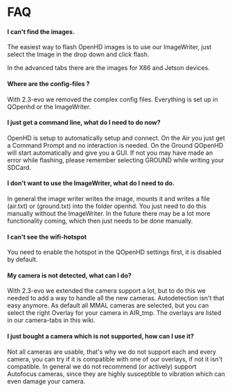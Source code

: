 # FAQ

#### I can't find the images.

The easiest way to flash OpenHD images is to use our ImageWriter, just select the Image in the drop down and click flash.

In the advanced tabs there are the images for X86 and Jetson devices.

#### Where are the config-files ?

With 2.3-evo we removed the complex config files. Everything is set up in QOpenhd or the ImageWriter.

#### I just get a command line, what do I need to do now?

OpenHD is setup to automatically setup and connect. On the Air you just get a Command Prompt and no interaction is needed.
On the Ground QOpenHD will start automatically and give you a GUI. If not you may have made an error while flashing, please remember selecting GROUND while writing your SDCard.

#### I don't want to use the ImageWriter, what do I need to do.

In general the image writer writes the image, mounts it and writes a file (air.txt) or (ground.txt) into the folder openhd. You just need to do this manually without the ImageWriter. In the future there may be a lot more functionality coming, which then just needs to be done manually.

#### I can't see the wifi-hotspot

You need to enable the hotspot in the QOpenHD settings first, it is disabled by default.

#### My camera is not detected, what can I do?

With 2.3-evo we extended the camera support a lot, but to do this we needed to add a way to handle all the new cameras. Autodetection isn't that easy anymore.
As default all MMAL cameras are selected, but you can select the right Overlay for your camera in AIR_tmp.
The overlays are listed in our camera-tabs in this wiki.

#### I just bought a camera which is not supported, how can I use it?

Not all cameras are usable, that's why we do not support each and every camera, you can try if it is compatible with one of our overlays, if not it isn't compatible.
In general we do not recommend (or actively) support Autofocus cameras, since they are highly susceptible to vibration which can even damage your camera.



